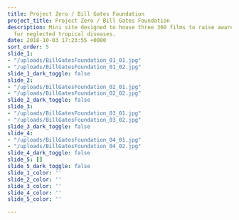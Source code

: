 ```yaml
---
title: Project Zero / Bill Gates Foundation
project_title: Project Zero / Bill Gates Foundation
description: Mini site designed to house three 360 films to raise awareness and donations
  for neglected tropical diseases.
date: 2018-10-03 17:23:55 +0000
sort_order: 5
slide_1:
- "/uploads/BillGatesFoundation_01_01.jpg"
- "/uploads/BillGatesFoundation_01_02.jpg"
slide_1_dark_toggle: false
slide_2:
- "/uploads/BillGatesFoundation_02_01.jpg"
- "/uploads/BillGatesFoundation_02_02.jpg"
slide_2_dark_toggle: false
slide_3:
- "/uploads/BillGatesFoundation_03_01.jpg"
- "/uploads/BillGatesFoundation_03_02.jpg"
slide_3_dark_toggle: false
slide_4:
- "/uploads/BillGatesFoundation_04_01.jpg"
- "/uploads/BillGatesFoundation_04_02.jpg"
slide_4_dark_toggle: false
slide_5: []
slide_5_dark_toggle: false
slide_1_color: ''
slide_2_color: ''
slide_3_color: ''
slide_4_color: ''
slide_5_color: ''

---
```

